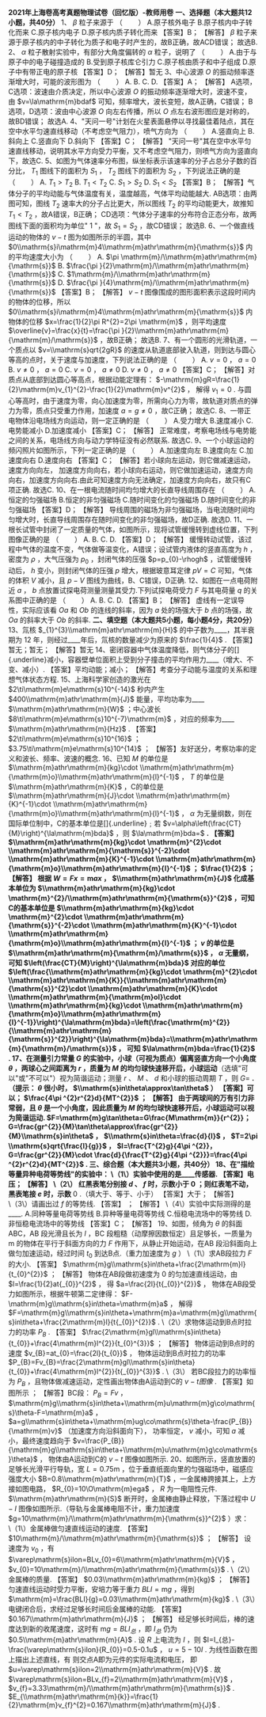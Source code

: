 **2021年上海卷高考真题物理试卷（回忆版）-教师用卷**
**一、选择题（本大题共12小题，共40分）**
1、 $\beta$ 粒子来源于 $（\qquad）$ 
A.原子核外电子
B.原子核内中子转化而来
C.原子核内电子
D.原子核内质子转化而来
【答案】B；
【解答】
 $\beta$ 粒子来源于原子核内的中子转化为质子和电子时产生的，故B正确，故ACD错误；
故选B.
2、 $\alpha$ 粒子散射实验中，有部分大角度偏转的 $\alpha$ 粒子，说明了 $（\qquad）$ 
A.由于与原子中的电子碰撞造成的
B.受到原子核库仑引力
C.原子核由质子和中子组成
D.原子中有带正电的原子核
【答案】D；
【解答】暂无
3、中心波源 $O$ 的振动频率逐渐增大时，可能的波形图为 $（\qquad）$ 
A.
B.
C.
D.
【答案】A；
【解答】
A选项，C选项：波速由介质决定，所以中心波源 $O$ 的振动频率逐渐增大时，波速不变，由 $v=\la\mathrm{m}bdaf$ 可知，频率增大，波长变短，故A正确，C错误；
B选项，D选项：波由中心波源 $O$ 向左右传播，所以 $O$ 点左右波形图应是对称的，故BD错误；
故选A.
4、"天问一号"计划在火星表面悬停以寻找最佳着陆点，其在空中水平匀速直线移动（不考虑空气阻力），喷气方向为 $（\qquad）$ 
A.竖直向上
B.斜向上
C.竖直向下
D.斜向下
【答案】C；
【解答】
"天问一号"其在空中水平匀速直线移动，说明其水平方向受力平衡，又不考虑空气阻力，则喷气方向为竖直向下，故选C.
5、如图为气体速率分布图，纵坐标表示该速率的分子占总分子数的百分比， $T_{1}$ 图线下的面积为 $S_{1}$ ， $T_{2}$ 图线下的面积为 $S_{2}$ ，下列说法正确的是 $（\qquad）$ 
A. $T_{1}>T_{2}$ B. $T_{1}<T_{2}$ C. $S_{1}>S_{2}$ D.
 $S_{1}<S_{2}$ 
【答案】B；
【解答】气体分子的平均动能与气体温度有关，温度越高，气体平均动能越大.
AB选项：由两图可知，图线 $T_{2}$ 速率大的分子占比更大，所以图线 $T_{2}$ 的平均动能更大，故推知 $T_{1}<T_{2}$ ，故A错误，B正确；
CD选项：气体分子速率的分布符合正态分布，故两图线下面的面积均为单位" $1$ "，故 $S_{1}=S_{2}$ ，故CD错误；
故选B.
6、一个做直线运动的物体的 $v-t$ 图为如图所示的半圆，其中 $0\\mathrm{s}i\mathrm{m}4\\mathrm{m}athr\mathrm{m}{\mathrm{s}}$ 内的平均速度大小为 $（\qquad）$ 
A. $\pi \mathrm{m}/\\mathrm{m}athr\mathrm{m}{\mathrm{s}}$ 
B. $\frac{\pi }{2}\mathrm{m}/\\mathrm{m}athr\mathrm{m}{\mathrm{s}}$ 
C. $1\mathrm{m}/\\mathrm{m}athr\mathrm{m}{\mathrm{s}}$ 
D. $\frac{\pi }{4}\mathrm{m}/\\mathrm{m}athr\mathrm{m}{\mathrm{s}}$ 
【答案】B；
【解答】
 $v-t$ 图像围成的图形面积表示这段时间内的物体的位移，所以 $0\\mathrm{s}i\mathrm{m}4\\mathrm{m}athr\mathrm{m}{\mathrm{s}}$ 内物体的位移 $x=\frac{1}{2}\pi R^{2}=2\pi \mathrm{m}$ ，则平均速度 $\overline{v}=\frac{x}{t}=\frac{\pi }{2}\\mathrm{m}athr\mathrm{m}{\mathrm{m}/\mathrm{s}}$ ，故B正确；
故选B.
7、有一个圆形的光滑轨道，一个质点以 $v=\\mathrm{s}qrt{2gR}$ 的速度从轨道底部驶入轨道，则到达与圆心等高的点时，关于速度与加速度，下列说法正确的是 $（\qquad）$ 
A. $v=0$ ， $a=0$ 
B. $v\neq0$ ， $a=0$ 
C. $v=0$ ， $a\neq0$ 
D. $v\neq0$ ， $a\neq0$ 
【答案】C；
【解答】对质点从底部到达圆心等高点，根据动能定理有：
 $-\mathrm{m}gR=\frac{1}{2}\mathrm{m}v_{1}^{2}-\frac{1}{2}\mathrm{m}v^{2}$ ，
解得 $v_{1}=0$ .
与圆心等高时，由于速度为零，向心加速度为零，所需向心力为零，故轨道对质点的弹力为零，质点只受重力作用，加速度 $a=g\neq0$ ，故C正确；
故选C.
8、一带正电物体沿电场线方向运动，则一定正确的是 $（\qquad）$ 
A.受力增大
B.速度减小
C.电势能减小
D.加速度减小
【答案】C；
【解答】
正常难度，考察电场线与电势能之间的关系，电场线方向与动力学特征没有必然联系.
故选C.
9、一个小球运动的频闪照片如图所示，下列一定正确的是 $（\qquad）$ 
A.加速度向左
B.速度向左
C.加速度向右
D.速度向右
【答案】C；
【解答】若小球向左运动，则它做减速运动，速度方向向左，
加速度方向向右，若小球向右运动，则它做加速运动，速度方向向右，加速度方向向右.由此可知速度方向无法确定，加速度方向向右，故只有C项正确.
故选C.
10、在一根电流随时间均匀增大的长直导线周围存在 $（\qquad）$ 
A.恒定的匀强磁场
B.恒定的非匀强磁场
C.随时间变化的匀强磁场
D.随时间变化的非匀强磁场
【答案】D；
【解答】
导线周围的磁场为非匀强磁场，当电流随时间均匀增大时，长直导线周围存在随时间变化的非匀强磁场，故D正确.
故选D.
11、一根长试管中封闭了一定质量的气体，如图所示，现将试管缓慢转到虚线位置，下列图像正确的是 $（\qquad）$ 
A.
B.
C.
D.
【答案】D；
【解答】
缓慢转动试管，该过程中气体的温度不变，气体做等温变化，A错误；设试管内液体的竖直高度为 $h$ ，密度为 $\rho$ ，大气压强为 $p_{0}$ ，封闭气体的压强 $p=p_{0}-\rhogh$ ，试管缓慢转动后， $h$ 变小，则封闭气体的压强 $p$ 增大，根据玻意耳定律 $pV=C$ 可知，气体的体积 $V$ 减小，且 $p-V$ 图线为曲线，B、C错误，D正确.
12、如图在一点电荷附近 $a$ ， $b$ 点放置试探电荷测量测量其受力.下列试探电荷受力 $F$ 与其电荷量 $q$ 的关系图中正确的是 $（\qquad）$ 
A.
B.
C.
D.
【答案】B；
【解答】
虚线有一定误导性，实际应该看 $Oa$ 和 $Ob$ 的连线的斜率，因为 $a$ 处的场强大于 $b$ 点的场强，故 $Oa$ 的斜率大于 $Ob$ 的斜率.
**二、填空题（本大题共5小题，每小题4分，共20分）**
13、氚核 $_{1}^{3}\\mathrm{m}athr\mathrm{m}{H}$ 的中子数为____，其半衰期为 $12$ 年，则经过____年后，氚核的数量减少为原来的 $\frac{1}{4}$ .
【答案】暂无；暂无；
【解答】暂无
14、密闭容器中气体温度降低，则气体分子的[]{.underline}减小，容器壁单位面积上受到分子撞击的平均作用力____（增大、不变、减小）.
【答案】平均动能；减小；
【解答】考查分子动能与温度的关系和理想气体状态方程.
15、上海科学家创造的激光在 $2\ti\mathrm{m}e\mathrm{s}10^{-14}$ 秒内产生 $400\\mathrm{m}athr\mathrm{m}{J}$ 能量，平均功率为____ $\\mathrm{m}athr\mathrm{m}{W}$ ；中心波长 $8\ti\mathrm{m}e\mathrm{s}10^{-7}\mathrm{m}$ ，对应的频率为____ $\\mathrm{m}athr\mathrm{m}{Hz}$ .
【答案】 $2\ti\mathrm{m}e\mathrm{s}10^{16}$ ； $3.75\ti\mathrm{m}e\mathrm{s}10^{14}$ ；
【解答】友好送分，考察功率的定义和波长、频率、波速的概念.
16、已知 $M$ 的单位是 $\\mathrm{m}athr\mathrm{m}{kg}\cdot \\mathrm{m}athr\mathrm{m}{\mathrm{m}o}\\mathrm{m}athr\mathrm{m}{l}^{-1}$ ， $T$ 的单位是 $\\mathrm{m}athr\mathrm{m}{K}$ ，C的单位是 $\\mathrm{m}athr\mathrm{m}{J}\cdot \\mathrm{m}athr\mathrm{m}{K}^{-1}\cdot \\mathrm{m}athr\mathrm{m}{\mathrm{m}o}\\mathrm{m}athr\mathrm{m}{l}^{-1}$ ， $\alpha$ 为无量纲数，则在国际单位制中，C的基本单位是[]{.underline}﹔若 $v=\alpha\left(\frac{CT}{M}\right)^{\la\mathrm{m}bda}$ ，则 $\la\mathrm{m}bda=$ ____.
【答案】
 $\\mathrm{m}athr\mathrm{m}{kg}\cdot \mathrm{m}^{2}\cdot \\mathrm{m}athr\mathrm{m}{\mathrm{s}}^{-2}\cdot \\mathrm{m}athr\mathrm{m}{K}^{-1}\cdot \\mathrm{m}athr\mathrm{m}{\mathrm{m}o}\\mathrm{m}athr\mathrm{m}{l}^{-1}$ ； $\frac{1}{2}$ ；
【解答】
根据 $W=Fx=\mathrm{m}ax$ ， $\\mathrm{m}athr\mathrm{m}{J}$ 化成基本单位为 $\\mathrm{m}athr\mathrm{m}{kg}\cdot \mathrm{m}^{2}/\\mathrm{m}athr\mathrm{m}{\mathrm{s}}^{2}$ ，可知C的基本单位是 $\\mathrm{m}athr\mathrm{m}{kg}\cdot \mathrm{m}^{2}\cdot \\mathrm{m}athr\mathrm{m}{\mathrm{s}}^{-2}\cdot \\mathrm{m}athr\mathrm{m}{K}^{-1}\cdot \\mathrm{m}athr\mathrm{m}{\mathrm{m}o}\\mathrm{m}athr\mathrm{m}{l}^{-1}$ ；
 $v$ 的单位是 $\\mathrm{m}athr\mathrm{m}{\mathrm{m}/\mathrm{s}}$ ， $\alpha$ 无量纲，可知 $\left(\frac{CT}{M}\right)^{\la\mathrm{m}bda}$ 对应的单位 $\left(\frac{\\mathrm{m}athr\mathrm{m}{kg}\cdot \mathrm{m}^{2}\cdot \\mathrm{m}athr\mathrm{m}{K}}{\\mathrm{m}athr\mathrm{m}{\mathrm{s}}^{2}\cdot \\mathrm{m}athr\mathrm{m}{K}\cdot \\mathrm{m}athr\mathrm{m}{\mathrm{m}ol}\cdot \\mathrm{m}athr\mathrm{m}{kg}\cdot \\mathrm{m}athr\mathrm{m}{\mathrm{m}o}\\mathrm{m}athr\mathrm{m}{l}^{-1}}\right)^{\la\mathrm{m}bda}=\left(\frac{\mathrm{m}^{2}}{\\mathrm{m}athr\mathrm{m}{\mathrm{s}}^{2}}\right)^{\la\mathrm{m}bda}=\\mathrm{m}athr\mathrm{m}{\mathrm{m}/\mathrm{s}}$ ，
可知 $\la\mathrm{m}bda=\frac{1}{2}$ .
17、在测量引力常量 $G$ 的实验中，小球（可视为质点）偏离竖直方向一个小角度 $\theta$ ，两球心之间距离为 $r$ ，质量为 $M$ 的均匀球快速移开后，小球运动____（选填"可以"或"不可以"）视为简谐运动；测量 $r$ 、 $M$ 、 $d$ 和小球的振动周期 $T$ ，则 $G=$ ____.（提示： $\theta$ 很小时， $\\mathrm{s}in\theta\approx\tan\theta$ ）
【答案】可以； $\frac{4\pi ^{2}r^{2}d}{MT^{2}}$ ；
【解答】
由于两球间的万有引力非常弱，且 $\theta$ 是一个小角度，因此质量为 $M$ 的均匀球快速移开后，小球运动可以视为简谐运动. $F=\mathrm{m}g\tan\theta=G\frac{M\mathrm{m}}{r^{2}}；G=\frac{gr^{2}}{M}\tan\theta\approx\frac{gr^{2}}{M}\\mathrm{s}in\theta$ ，
 $\\mathrm{s}in\theta=\frac{d}{l}$ ， $T=2\pi \\mathrm{s}qrt{\frac{l}{g}}$ ， $l=\frac{T^{2}g}{4\pi ^{2}}，G=\frac{gr^{2}}{M}\cdot \frac{d}{\frac{T^{2}g}{4\pi ^{2}}}=\frac{4\pi ^{2}r^{2}d}{MT^{2}}$ .
**三、综合题（本大题共3小题，共40分）**
18、在"描绘等量异种电荷等势线"的实验中：
\（1\）实验中使用的是____传感器.
【答案】电压；
【解答】
\（2\）
红黑表笔分别接 $d$ 、 $f$ 时，示数小于 $0$ ；则红表笔不动，黑表笔接 $e$ 时，示数____ $0$ .（填大于、等于、小于）
【答案】大于；
【解答】
\（3\）请画出过 $f$ 的等势线.
【答案】
；
【解答】
\（4\）实验中实际测得的是____.
A.同种等量电荷等势线
B.异种等量电荷等势线
C.恒稳电流场中的等势线
D.非恒稳电流场中的等势线
【答案】C；
【解答】
19、如图，倾角为 $\theta$ 的斜面ABC，AB
段光滑且长为 $l$ ，BC
段粗糙（动摩擦因数恒定）且足够长，一质量为 $\mathrm{m}$ 的物体在平行于斜面方向的力 $F$ 作用下，从静止开始运动，在AB
段沿斜面向上做匀加速运动，经过时间
 $t_{0}$ 到达B点.（重力加速度为 $g$ ）
\（1\）求AB段拉力 $F$ 的大小.
【答案】 $\mathrm{m}g\\mathrm{s}in\theta+\frac{2\mathrm{m}l}{t_{0}^{2}}$ 
；
【解答】
物体在AB段做初速度为 $0$ 的匀加速直线运动，由 $l=\frac{1}{2}at{_{0}}^{2}$ ，
得 $a=\frac{2l}{t{_{0}}^{2}}$ ，
物体在AB段受力如图所示，根据牛顿第二定律得： $F-\mathrm{m}g\\mathrm{s}in\theta=\mathrm{m}a$ ，
解得 $F=\mathrm{m}g\\mathrm{s}in\theta+\mathrm{m}a=\mathrm{m}g\\mathrm{s}in\theta+\frac{2\mathrm{m}l}{t{_{0}}^{2}}$ .
\（2\）求物体运动到B点时拉力的功率 $P_{B}$ .
【答案】 $\frac{2\mathrm{m}gl\\mathrm{s}in\theta}{t_{0}}+\frac{4\mathrm{m}l^{2}}{t_{0}^{3}}$ 
；
【解答】
物体运动到B点时的速度 $v_{B}=at_{0}=\frac{2l}{t_{0}}$ ，
物体运动到B点时拉力的功率 $P_{B}=Fv_{B}=\frac{2\mathrm{m}gl\\mathrm{s}in\theta}{t_{0}}+\frac{4\mathrm{m}l^{2}}{t{_{0}}^{3}}$ .
\（3\）
若BC段拉力的功率恒为 $P_{B}$ ，且物体做减速运动，定性画出物体由A运动到C的 $v-t图像$ .
【答案】如图所示
；
【解答】BC段： $P_{B}=Fv$ ，
 $\mathrm{m}g\\mathrm{s}in\theta+\\mathrm{m}u\mathrm{m}g\co\mathrm{s}\theta-F=\mathrm{m}a$ ，
 $a=g\\mathrm{s}in\theta+\\mathrm{m}ug\co\mathrm{s}\theta-\frac{P_{B}}{\mathrm{m}v}$ 
（加速度方向沿斜面向下），
功率恒定， $v$ 减小，可知 $a$ 减小，最终速度趋向于
 $v=\frac{P_{B}}{\mathrm{m}g\\mathrm{s}in\theta+\\mathrm{m}u\mathrm{m}g\co\mathrm{s}\theta}$ ，
物体由A运动到C的 $v-t$ 图像如图所示.
20、如图所示，竖直放置的足够长光滑平行导轨，宽 $L=0.75\mathrm{m}$ ，位于垂直纸面向里的匀强磁场中，磁感应强度大小 $B=0.8\\mathrm{m}athr\mathrm{m}{T}$ ，一金属棒跨接其上，上方接如图电路， $R_{0}=10\O\mathrm{m}ega$ ， $R$ 为一电阻性元件. $\\mathrm{m}athr\mathrm{m}{S}$ 断开时，金属棒由静止释放，下落过程中 $U-I$ 图像如图所示.（导轨与金属棒电阻不计，重力加速度 $g=10\mathrm{m}/\\mathrm{m}athr\mathrm{m}{\mathrm{s}}^{2}$ ）求：
\（1\）金属棒做匀速直线运动的速度.
【答案】 $10\mathrm{m}/\\mathrm{m}athr\mathrm{m}{\mathrm{s}}$ 
；
【解答】
设速度为 $v_{0}$ ，有 $\varep\mathrm{s}ilon=BLv_{0}=6\\mathrm{m}athr\mathrm{m}{V}$ ， $v_{0}=10\mathrm{m}/\\mathrm{m}athr\mathrm{m}{\mathrm{s}}$ .
\（2\）金属棒的质量.
【答案】 $0.03\\mathrm{m}athr\mathrm{m}{kg}$ 
；
【解答】
匀速直线运动时受力平衡，安培力等于重力 $BLI=\mathrm{m}g$ ，得到 $\mathrm{m}=\frac{BLI}{g}=0.03\\mathrm{m}athr\mathrm{m}{kg}$ .
\（3\）电键闭合后，求经过足够长时间后金属棒的动能.
【答案】 $0.167\\mathrm{m}athr\mathrm{m}{J}$ 
；
【解答】
经足够长时间后，棒的速度达到新的收尾速度，这时有 $\mathrm{m}g=BLI_{总}$ ，即 $I_{总}$ 仍为 $0.5\\mathrm{m}athr\mathrm{m}{A}$ .
设 $R$ 上电流为 $I$ ，则 $I=I_{总}-\frac{\varep\mathrm{s}ilon}{R_{0}}=0.5-0.1u$ ， $u=5-10I$ .
为线性函数在图上描出上述直线，有
则交点A即为元件的实际电流和电压，
即 $u=\varep\mathrm{s}ilon=2\\mathrm{m}athr\mathrm{m}{V}$ .
故 $\varep\mathrm{s}ilon=BLv_{f}=2\\mathrm{m}athr\mathrm{m}{V}$ ， $v_{f}=3.33\mathrm{m}/\\mathrm{m}athr\mathrm{m}{\mathrm{s}}$ .
 $E_{\\mathrm{m}athr\mathrm{m}{k}}=\frac{1}{2}\mathrm{m}v_{f}^{2}=0.167\\mathrm{m}athr\mathrm{m}{J}$ .
